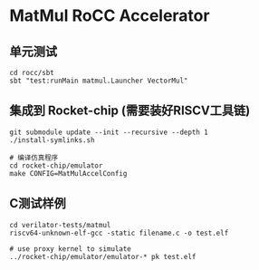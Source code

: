 # MatMul RoCC Accelerator

## 单元测试
```
cd rocc/sbt
sbt "test:runMain matmul.Launcher VectorMul"
```

## 集成到 Rocket-chip (需要装好RISCV工具链)
```
git submodule update --init --recursive --depth 1
./install-symlinks.sh

# 编译仿真程序
cd rocket-chip/emulator
make CONFIG=MatMulAccelConfig
```

## C测试样例
```
cd verilator-tests/matmul
riscv64-unknown-elf-gcc -static filename.c -o test.elf

# use proxy kernel to simulate
../rocket-chip/emulator/emulator-* pk test.elf
```

